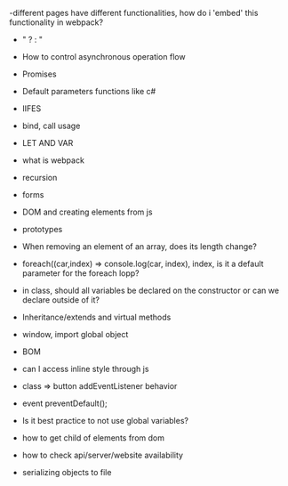 -different pages have different functionalities, how do i 'embed' this functionality in webpack?
- "  ? :  "
- How to control asynchronous operation flow
- Promises
- Default parameters functions like c#
- IIFES
- bind, call usage
- LET AND VAR

- what is webpack
- recursion
- forms
- DOM and creating elements from js
- prototypes
- When removing an element of an array, does its length change?
- foreach((car,index) => console.log(car, index), index, is it a default parameter for the foreach lopp?
- in class, should all variables be declared on the constructor or can we declare outside of it?
- Inheritance/extends and virtual methods 
- window, import global object
- BOM
- can I access inline style through js
- class => button addEventListener behavior
- event preventDefault();
- Is it best practice to not use global variables?
- how to get child of elements from dom
- how to check api/server/website availability
- serializing objects to file
